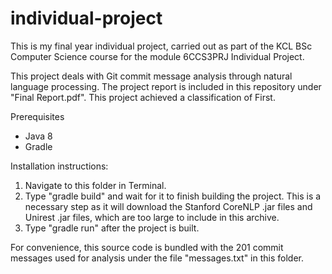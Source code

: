 # individual-project
This is my final year individual project, carried out as part of the KCL BSc Computer Science course for the module 6CCS3PRJ Individual Project.

This project deals with Git commit message analysis through natural language processing. The project report is included in this repository under "Final Report.pdf". This project achieved a classification of First. 

Prerequisites
- Java 8
- Gradle

Installation instructions:
1. Navigate to this folder in Terminal.
2. Type "gradle build" and wait for it to finish building the project. This is a necessary step as it will download the Stanford CoreNLP .jar files and Unirest .jar files, which are too large to include in this archive.
3. Type "gradle run" after the project is built.

For convenience, this source code is bundled with the 201 commit messages used for analysis under the file "messages.txt" in this folder.
